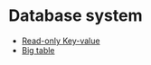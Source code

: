 # Database system
* [Read-only Key-value](#database-design-key-value)
* [Big table](#database-design-big-table)